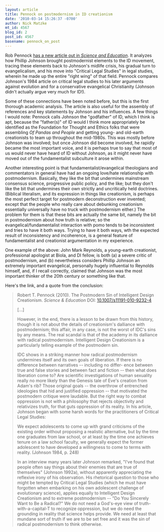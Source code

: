 ```yaml
---
layout: article
title: Pennock on postmodernism in ID creationism
date: '2010-03-14 15:26:37 -0700'
author: Nick Matzke
mt_id: 4567
blog_id: 2
post_id: 4567
basename: pennock_on_post
---
```

Rob Pennock [has a new article out in _Science and Education_](http://dx.doi.org/10.1007/s11191-010-9232-4).  It analyzes how Phillip Johnson brought postmodernist elements to the ID movement, tracing these elements back to Johnson's midlife crisis, his gradual turn to evangelicalism, and his move into "Critical Legal Studies" in legal studies, wherein he made up the entire "right wing" of that field.  Pennock compares Johnson's 1984 article on critical legal studies to his later arguments against evolution and for a conservative evangelical Christianity (Johnson didn't actually argue very much for ID!).

Some of these connections have been noted before, but this is the first thorough academic analysis.  The article is also useful for the assembly of references and key statements by Johnson and his influences.  A few things I would note: Pennock calls Johnson the "godfather" of ID, which I think is apt, because the "father(s)" of ID would I think more appropriately be identified as the Foundation for Thought and Ethics folks that were assembling _Of Pandas and People_ and getting young- and old-earth creationists to team up throughout the mid-1980s.  This was mostly before Johnson was involved; but once Johnson did become involved, he rapidly became the most important voice, and it is perhaps true to say that most of us would never have heard of ID without Johnson, as it might never have moved out of the fundamentalist subculture it arose within.

Another interesting point is that fundamentalist/evangelical theologians and commentators in general have had an ongoing love/hate relationship with postmodernism.  Basically, they like the bit that undermines mainstream consensus science, progressive public policy, and the like; but they don't like the bit that undermines their own strictly and uncritically held doctrines. (Biblical literalism, and its expression in things like creationism, is perhaps the most perfect target for postmodern deconstruction ever invented; except that the people who really care about debunking creationism essentially universally have no truck with postmodernism either.)  The problem for them is that these bits are actually the same bit, namely the bit in postmodernism about how truth is relative; so the evangelical/fundamentalist interaction with pomo tends to be inconsistent and tries to have it both ways.  Trying to have it both ways, wth the expected result of inconsistency and incoherence, is a general feature of fundamentalist and creationist argumentation in my experience.

One example of the above: John Mark Reynolds, a young-earth creationist, professional apologist at Biola, and DI fellow, is both (a) a severe critic of postmodernism, and (b) nevertheless considers Phillip Johnson an extremely important evangelical, personally hugely influential to Reynolds himself, and, if I recall correctly, claimed that Johnson was the most important thinker of the 20th century or something like that. 

Here's the link, and a quote from the conclusion:

> Robert T. Pennock (2010). The Postmodern Sin of Intelligent Design Creationism. _Science & Education_
> DOI: [10.1007/s11191-010-9232-4](http://dx.doi.org/10.1007/s11191-010-9232-4)
> 
> \[...\]
> 
> However, in the end, there is a lesson to be drawn from this history, though it is not about the details of creationism's dalliance with postmodernism; this affair, in any case, is not the worst of IDC's sins by any means. The real scandal is that of the academy in its dalliance with radical postmodernism. Intelligent Design Creationism is a particularly telling example of the postmodern sin.
> 
> IDC shows in a striking manner how radical postmodernism undermines itself and its own goals of liberation. If there is no difference between narratives -- including no differ- ence between true and false stories and between fact and fiction -- then what does liberation come to? Are scientific investigations of human sexuality really no more likely than the Genesis tale of Eve's creation from Adam's rib? Those original goals -- the overthrow of entrenched ideologies that hid and justified oppression -- that motivated the postmodern critique were laudable. But the right way to combat oppression is not with a philosophy that rejects objectivity and relativizes truth, for that guts oppression of its reality. In his article, Johnson began with some harsh words for the practitioners of Critical Legal Studies:
> 
> We expect adolescents to come up with grand criticisms of the existing order without proposing a realistic alternative, but by the time one graduates from law school, or at least by the time one achieves tenure on a law school faculty, we generally expect the former adolescent to have developed a willingness to come to terms with reality. (Johnson 1984, p. 248)
> 
> In an interview many years later Johnson remarked, "I've found that people often say things about their enemies that are true of themselves" (Johnson 1992a), without apparently appreciating the reflexive irony of his observation. His rhetorical question to those who might be tempted by Critical Legal Studies (which he must have forgotten when embarking on his own adolescent challenge of evolutionary science), applies equally to Intelligent Design Creationism and to extreme postmodernism -- "Do You Sincerely Want to Be a Radical?" We do not need a God's-eye view of truth-with-a-capital-T to recognize oppression, but we do need the grounding in reality that science helps provide. We need at least that mundane sort of truth if we are to be set free and it was the sin of radical postmodernism to think otherwise.
